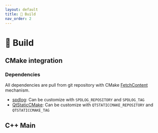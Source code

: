 ```yaml
---
layout: default
title: 🔨 Build
nav_order: 2
---
```


# 🔨 Build

## CMake integration

### Dependencies

All dependencies are pull from git repository with CMake [FetchContent](https://cmake.org/cmake/help/latest/module/FetchContent.html) mechanism.

* [spdlog](https://github.com/gabime/spdlog): Can be customize with `SPDLOG_REPOSITORY` and `SPDLOG_TAG`
* [QtStaticCMake](https://github.com/OlivierLDff/QtStaticCMake): Can be customize with `QTSTATICCMAKE_REPOSITORY` and `QTSTATICCMAKE_TAG`

## C++ Main
